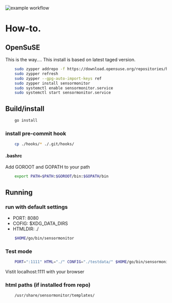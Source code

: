 ![example workflow](https://github.com/fpersson/sensormonitor/actions/workflows/go.yml/badge.svg)

# How-to.

## OpenSuSE
This is the way.... This install is based on latest taged version.

``` bash
    sudo zypper addrepo -f https://download.opensuse.org/repositories/home:fpersson/openSUSE_Tumbleweed/home:fpersson.repo
    sudo zypper refresh
    sudo zypper --gpg-auto-import-keys ref
    sudo zypper install sensormonitor
    sudo systemctl enable sensormonitor.service
    sudo systemctl start sensormonitor.service
```

## Build/install
``` bash
    go install
```

### install pre-commit hook
``` bash
    cp ./hooks/* ./.git/hooks/
``` 

#### .bashrc
Add GOROOT and GOPATH to your path
``` bash
    export PATH=$PATH:$GOROOT/bin:$GOPATH/bin
```
## Running 

### run with default settings
* PORT: 8080
* COFIG: $XDG_DATA_DIRS
* HTMLDIR: ./

``` bash
    $HOME/go/bin/sensormonitor
```

### Test mode
``` bash
    PORT=":1111" HTML="./" CONFIG="./testdata/" $HOME/go/bin/sensormonitor
```

Vistit localhost:1111 with your browser

### html paths (if installed from repo)
``` bash
    /usr/share/sensormonitor/templates/
```
